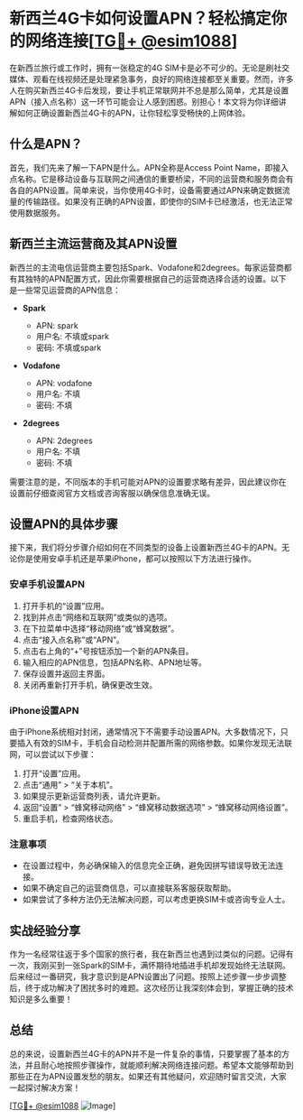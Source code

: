 # 新西兰4G卡如何设置APN？轻松搞定你的网络连接[[TG💪+ @esim1088](https://t.me/s/esim1088)]

在新西兰旅行或工作时，拥有一张稳定的4G SIM卡是必不可少的。无论是刷社交媒体、观看在线视频还是处理紧急事务，良好的网络连接都至关重要。然而，许多人在购买新西兰4G卡后发现，要让手机正常联网并不总是那么简单，尤其是设置APN（接入点名称）这一环节可能会让人感到困惑。别担心！本文将为你详细讲解如何正确设置新西兰4G卡的APN，让你轻松享受畅快的上网体验。

## 什么是APN？

首先，我们先来了解一下APN是什么。APN全称是Access Point Name，即接入点名称。它是移动设备与互联网之间通信的重要桥梁，不同的运营商和服务商会有各自的APN设置。简单来说，当你使用4G卡时，设备需要通过APN来确定数据流量的传输路径。如果没有正确的APN设置，即使你的SIM卡已经激活，也无法正常使用数据服务。

## 新西兰主流运营商及其APN设置

新西兰的主流电信运营商主要包括Spark、Vodafone和2degrees。每家运营商都有其独特的APN配置方式，因此你需要根据自己的运营商选择合适的设置。以下是一些常见运营商的APN信息：

- **Spark**  
  - APN: spark
  - 用户名: 不填或spark
  - 密码: 不填或spark

- **Vodafone**  
  - APN: vodafone
  - 用户名: 不填
  - 密码: 不填

- **2degrees**  
  - APN: 2degrees
  - 用户名: 不填
  - 密码: 不填

需要注意的是，不同版本的手机可能对APN的设置要求略有差异，因此建议你在设置前仔细查阅官方文档或咨询客服以确保信息准确无误。

## 设置APN的具体步骤

接下来，我们将分步骤介绍如何在不同类型的设备上设置新西兰4G卡的APN。无论你是使用安卓手机还是苹果iPhone，都可以按照以下方法进行操作。

### 安卓手机设置APN

1. 打开手机的“设置”应用。
2. 找到并点击“网络和互联网”或类似的选项。
3. 在下拉菜单中选择“移动网络”或“蜂窝数据”。
4. 点击“接入点名称”或“APN”。
5. 点击右上角的“+”号按钮添加一个新的APN条目。
6. 输入相应的APN信息，包括APN名称、APN地址等。
7. 保存设置并返回主界面。
8. 关闭再重新打开手机，确保更改生效。

### iPhone设置APN

由于iPhone系统相对封闭，通常情况下不需要手动设置APN。大多数情况下，只要插入有效的SIM卡，手机会自动检测并配置所需的网络参数。如果你发现无法联网，可以尝试以下步骤：

1. 打开“设置”应用。
2. 点击“通用” > “关于本机”。
3. 如果提示更新运营商列表，请允许更新。
4. 返回“设置” > “蜂窝移动网络” > “蜂窝移动数据选项” > “蜂窝移动网络设置”。
5. 重启手机，检查网络状态。

### 注意事项

- 在设置过程中，务必确保输入的信息完全正确，避免因拼写错误导致无法连接。
- 如果不确定自己的运营商信息，可以直接联系客服获取帮助。
- 如果尝试了多种方法仍无法解决问题，可以考虑更换SIM卡或咨询专业人士。

## 实战经验分享

作为一名经常往返于多个国家的旅行者，我在新西兰也遇到过类似的问题。记得有一次，我刚买到一张Spark的SIM卡，满怀期待地插进手机却发现始终无法联网。后来经过一番研究，我才意识到是APN设置出了问题。按照上述步骤一步步调整后，终于成功解决了困扰多时的难题。这次经历让我深刻体会到，掌握正确的技术知识是多么重要！

## 总结

总的来说，设置新西兰4G卡的APN并不是一件复杂的事情，只要掌握了基本的方法，并且耐心地按照步骤操作，就能顺利解决网络连接问题。希望本文能够帮助到那些正在为APN设置发愁的朋友。如果还有其他疑问，欢迎随时留言交流，大家一起探讨解决方案！

[[TG💪+ @esim1088](https://t.me/s/esim1088) ![Image](https://i.postimg.cc/4NQfJmqS/Snipaste-2025-05-13-00-14-12.png)]